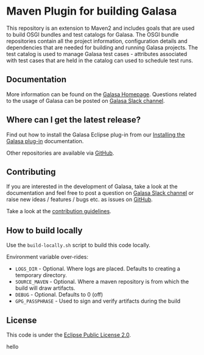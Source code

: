 # Maven Plugin for building Galasa

This repository is an extension to Maven2 and includes goals that are used to build OSGI bundles and test catalogs for Galasa. The OSGI bundle repositories contain all the project information, configuration details and dependencies that are needed for building and running Galasa projects. The test catalog is used to manage Galasa test cases - attributes associated with test cases that are held in the catalog can used to schedule test runs.

## Documentation

More information can be found on the [Galasa Homepage](https://galasa.dev). Questions related to the usage of Galasa can be posted on [Galasa Slack channel](https://galasa.slack.com).

## Where can I get the latest release?

Find out how to install the Galasa Eclipse plug-in from our [Installing the Galasa plug-in](https://galasa.dev/docs/getting-started/installing) documentation.

Other repositories are available via [GitHub](https://github.com/galasa-dev). 

## Contributing

If you are interested in the development of Galasa, take a look at the documentation and feel free to post a question on [Galasa Slack channel](https://galasa.slack.com) or raise new ideas / features / bugs etc. as issues on [GitHub](https://github.com/galasa-dev/projectmanagement).

Take a look at the [contribution guidelines](https://github.com/galasa-dev/projectmanagement/blob/main/contributing.md).

## How to build locally
Use the `build-locally.sh` script to build this code locally.

Environment variable over-rides:

- `LOGS_DIR` - Optional. Where logs are placed. Defaults to creating a temporary directory.
- `SOURCE_MAVEN` - Optional. Where a maven repository is from which the build will draw artifacts.
- `DEBUG` - Optional. Defaults to 0 (off)
- `GPG_PASSPHRASE` - Used to sign and verify artifacts during the build

## License

This code is under the [Eclipse Public License 2.0](https://github.com/galasa-dev/maven/blob/main/LICENSE).

hello

